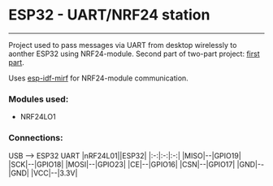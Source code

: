 # ESP32 - UART/NRF24 station
---------
Project used to pass  messages via UART from desktop wirelessly to aonther ESP32 using NRF24-module. Second part of two-part project: [first part](https://github.com/bjornfredlund/ESP32---RC-interface).

Uses [esp-idf-mirf](https://github.com/nopnop2002/esp-idf-mirf) for NRF24-module communication.

### Modules used:
- NRF24LO1


### Connections:
  USB --> ESP32 UART
 |nRF24L01||ESP32|
|:-:|:-:|:-:|
|MISO|--|GPIO19|
|SCK|--|GPIO18|
|MOSI|--|GPIO23|
|CE|--|GPIO16|
|CSN|--|GPIO17|
|GND|--|GND|
|VCC|--|3.3V|


